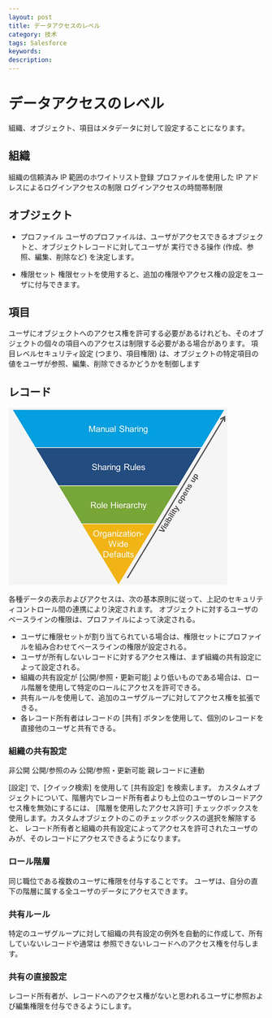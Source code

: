 ```yaml
---
layout: post
title: データアクセスのレベル
category: 技术
tags: Salesforce
keywords: 
description: 
---
```



# データアクセスのレベル

組織、オブジェクト、項目はメタデータに対して設定することになります。

## 組織

組織の信頼済み IP 範囲のホワイトリスト登録
プロファイルを使用した IP アドレスによるログインアクセスの制限
ログインアクセスの時間帯制限

## オブジェクト
* プロファイル
ユーザのプロファイルは、ユーザがアクセスできるオブジェクトと、オブジェクトレコードに対してユーザが
実行できる操作 (作成、参照、編集、削除など) を決定します。

* 権限セット
権限セットを使用すると、追加の権限やアクセス権の設定をユーザに付与できます。

## 項目

ユーザにオブジェクトへのアクセス権を許可する必要があるけれども、そのオブジェクトの個々の項目へのアクセスは制限する必要がある場合があります。
項目レベルセキュリティ設定 (つまり、項目権限) は、オブジェクトの特定項目の値をユーザが参照、編集、削除できるかどうかを制御します


## レコード
![](/assets/images/2019-04-09_RecordAccessLevel.png)


各種データの表示およびアクセスは、次の基本原則に従って、上記のセキュリティコントロール間の連携により決定されます。
オブジェクトに対するユーザのベースラインの権限は、プロファイルによって決定される。
* ユーザに権限セットが割り当てられている場合は、権限セットにプロファイルを組み合わせてベースラインの権限が設定される。
* ユーザが所有しないレコードに対するアクセス権は、まず組織の共有設定によって設定される。
* 組織の共有設定が [公開/参照・更新可能] より低いものである場合は、ロール階層を使用して特定のロールにアクセスを許可できる。
* 共有ルールを使用して、追加のユーザグループに対してアクセス権を拡張できる。
* 各レコード所有者はレコードの [共有] ボタンを使用して、個別のレコードを直接他のユーザと共有できる。


### 組織の共有設定

非公開
公開/参照のみ
公開/参照・更新可能
親レコードに連動

[設定] で、[クイック検索] を使用して [共有設定] を検索します。
カスタムオブジェクトについて、階層内でレコード所有者よりも上位のユーザのレコードアクセス権を無効にするには、
[階層を使用したアクセス許可] チェックボックスを使用します。カスタムオブジェクトのこのチェックボックスの選択を解除すると、
レコード所有者と組織の共有設定によってアクセスを許可されたユーザのみが、そのレコードにアクセスできるようになります。

### ロール階層
同じ職位である複数のユーザに権限を付与することです。
ユーザは、自分の直下の階層に属する全ユーザのデータにアクセスできます。


### 共有ルール
特定のユーザグループに対して組織の共有設定の例外を自動的に作成して、所有していないレコードや通常は
参照できないレコードへのアクセス権を付与します。

### 共有の直接設定
レコード所有者が、レコードへのアクセス権がないと思われるユーザに参照および編集権限を付与できるようにします。





